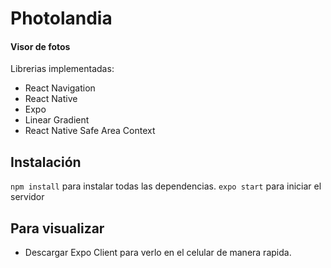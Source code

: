 # Photolandia
#### Visor de fotos

Librerias implementadas:
* React Navigation
* React Native
* Expo
* Linear Gradient
* React Native Safe Area Context

## Instalación
`npm install` para instalar todas las dependencias.
`expo start`  para iniciar el servidor

## Para visualizar
* Descargar Expo Client para verlo en el celular de manera rapida.
